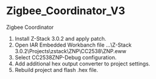 # Zigbee_Coordinator_V3
 Zigbee Coordinator

1. Install Z-Stack 3.0.2 and apply patch.
2. Open IAR Embedded Workbanch file ...\Z-Stack 3.0.2\Projects\zstack\ZNP\CC2538\ZNP.eww
3. Select CC2538ZNP-Debug configuration.
4. Add additional hex output converter to project settings.
5. Rebuild project and flash .hex file.